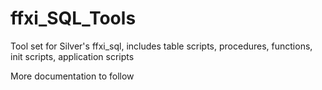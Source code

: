 # ffxi_SQL_Tools
Tool set for Silver's ffxi_sql, includes table scripts, procedures, functions, init scripts, application scripts

More documentation to follow
